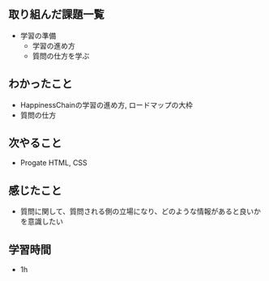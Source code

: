 ## 取り組んだ課題一覧
- 学習の準備
  - 学習の進め方
  - 質問の仕方を学ぶ

## わかったこと
- HappinessChainの学習の進め方, ロードマップの大枠
- 質問の仕方

## 次やること
- Progate HTML, CSS

## 感じたこと
- 質問に関して、質問される側の立場になり、どのような情報があると良いかを意識したい

## 学習時間
- 1h
